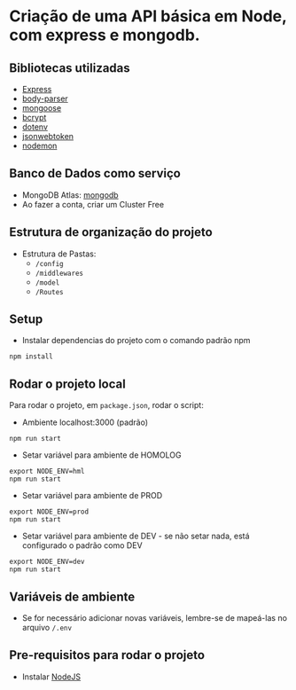 # Criação de uma API básica em Node, com express e mongodb.


## Bibliotecas utilizadas
* [Express](https://expressjs.com/pt-br/)
* [body-parser](https://github.com/expressjs/body-parser)
* [mongoose](https://mongoosejs.com/)
* [bcrypt](https://www.npmjs.com/package/bcrypt)
* [dotenv](https://www.npmjs.com/package/dotenv)
* [jsonwebtoken](https://www.npmjs.com/package/jsonwebtoken)
* [nodemon](https://www.npmjs.com/package/nodemon)


## Banco de Dados como serviço
* MongoDB Atlas: [mongodb](https://www.mongodb.com/cloud/atlas)
* Ao fazer a conta, criar um Cluster Free


## Estrutura de organização do projeto

* Estrutura de Pastas:
    - `/config`
    - `/middlewares`
    - `/model`
    - `/Routes`


## Setup

* Instalar dependencias do projeto com o comando padrão npm

```shell
npm install
```


## Rodar o projeto local

Para rodar o projeto, em `package.json`, rodar o script:

* Ambiente localhost:3000 (padrão)

```shell
npm run start
```


* Setar variável para ambiente de HOMOLOG

```shell
export NODE_ENV=hml
npm run start
```

* Setar variável para ambiente de PROD

```shell
export NODE_ENV=prod
npm run start
```

* Setar variável para ambiente de DEV - se não setar nada, está configurado o padrão como DEV

```shell
export NODE_ENV=dev
npm run start
```


## Variáveis de ambiente

* Se for necessário adicionar novas variáveis, lembre-se de mapeá-las no arquivo `/.env`


## Pre-requisitos para rodar o projeto
* Instalar [NodeJS](http://nodejs.org/)
